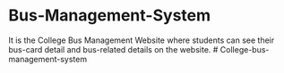 # Bus-Management-System
It is the College Bus Management Website where students can see their bus-card detail and bus-related details on the website.
#   C o l l e g e - b u s - m a n a g e m e n t - s y s t e m  
 